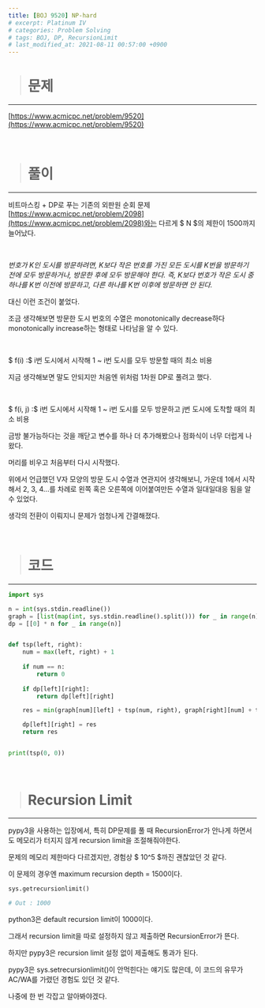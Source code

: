 ```yaml
---
title: [BOJ 9520] NP-hard
# excerpt: Platinum IV
# categories: Problem Solving
# tags: BOJ, DP, RecursionLimit
# last_modified_at: 2021-08-11 00:57:00 +0900
---
```


> # 문제
---

[https://www.acmicpc.net/problem/9520](https://www.acmicpc.net/problem/9520)

<br>

> # 풀이
---

비트마스킹 + DP로 푸는 기존의 외판원 순회 문제 [https://www.acmicpc.net/problem/2098](https://www.acmicpc.net/problem/2098)와는 다르게 $ N $의 제한이 1500까지 늘어났다.


<br>

*번호가 K인 도시를 방문하려면, K보다 작은 번호를 가진 모든 도시를 K번을 방문하기 전에 모두 방문하거나, 방문한 후에 모두 방문해야 한다. 즉, K보다 번호가 작은 도시 중 하나를 K번 이전에 방문하고, 다른 하나를 K번 이후에 방문하면 안 된다.*

대신 이런 조건이 붙었다.

조금 생각해보면 방문한 도시 번호의 수열은 monotonically decrease하다 monotonically increase하는 형태로 나타남을 알 수 있다.

<br>

$ f(i) :$ i번 도시에서 시작해 1 ~ i번 도시를 모두 방문할 때의 최소 비용

지금 생각해보면 말도 안되지만 처음엔 위처럼 1차원 DP로 풀려고 했다.

<br>

$ f(i, j) :$ i번 도시에서 시작해 1 ~ i번 도시를 모두 방문하고 j번 도시에 도착할 때의 최소 비용

금방 불가능하다는 것을 깨닫고 변수를 하나 더 추가해봤으나 점화식이 너무 더럽게 나왔다.

머리를 비우고 처음부터 다시 시작했다.

위에서 언급했던 V자 모양의 방문 도시 수열과 연관지어 생각해보니, 가운데 1에서 시작해서 2, 3, 4...를 차례로 왼쪽 혹은 오른쪽에 이어붙여만든 수열과 일대일대응 됨을 알 수 있었다.

생각의 전환이 이뤄지니 문제가 엄청나게 간결해졌다.

<br>

> # 코드
---

```python
import sys

n = int(sys.stdin.readline())
graph = [list(map(int, sys.stdin.readline().split())) for _ in range(n)]
dp = [[0] * n for _ in range(n)]


def tsp(left, right):
    num = max(left, right) + 1
    
    if num == n:
        return 0
    
    if dp[left][right]:
        return dp[left][right]

    res = min(graph[num][left] + tsp(num, right), graph[right][num] + tsp(left, num))

    dp[left][right] = res
    return res


print(tsp(0, 0))
```

<br>

> # Recursion Limit
---

pypy3을 사용하는 입장에서, 특히 DP문제를 풀 때 RecursionError가 안나게 하면서도 메모리가 터지지 않게 recursion limit을 조절해줘야한다.

문제의 메모리 제한마다 다르겠지만, 경험상 $ 10^5 $까진 괜찮았던 것 같다.

이 문제의 경우엔 maximum recursion depth = 1500이다.

```python
sys.getrecursionlimit()

# Out : 1000
```

python3은 default recursion limit이 1000이다.

그래서 recursion limit을 따로 설정하지 않고 제출하면 RecursionError가 뜬다.

하지만 pypy3은 recursion limit 설정 없이 제출해도 통과가 된다.

pypy3은 sys.setrecursionlimit()이 안먹힌다는 얘기도 많은데, 이 코드의 유무가 AC/WA를 가렸던 경험도 있던 것 같다.

나중에 한 번 각잡고 알아봐야겠다.